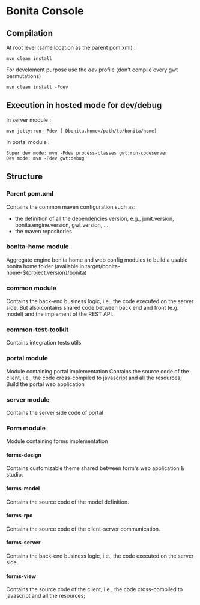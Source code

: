# Bonita Console #

## Compilation ##
At root level (same location as the parent pom.xml) :
    
    mvn clean install
    
For develoment purpose use the *dev* profile (don't compile every gwt permutations)
    
    mvn clean install -Pdev
    
## Execution in hosted mode for dev/debug ##
In server module :

    mvn jetty:run -Pdev [-Dbonita.home=/path/to/bonita/home]
    
In portal module :
     
    Super dev mode: mvn -Pdev process-classes gwt:run-codeserver
    Dev mode: mvn -Pdev gwt:debug
    
## Structure ##

### Parent pom.xml ###
Contains the common maven configuration such as:
- the definition of all the dependencies version, e.g., junit.version, bonita.engine.version, gwt.version, ...
- the maven repositories

### bonita-home module ###
Aggregate engine bonita home and web config modules to build a usable bonita home folder (available in target/bonita-home-${project.version}/bonita)

### common module ###
Contains the back-end business logic, i.e., the code executed on the server side. But also contains shared code between back end and front (e.g. model) and the implement of the REST API. 

### common-test-toolkit
Contains integration tests utils

### portal module
Module containing portal implementation
Contains the source code of the client, i.e., the code cross-compiled to javascript and all the resources; 
Build the portal web application

### server module
Contains the server side code of portal
	
### Form module ###
Module containing forms implementation

#### forms-design
Contains customizable theme shared between form's web application & studio.

#### forms-model
Contains the source code of the model definition.
	
#### forms-rpc
Contains the source code of the client-server communication.

#### forms-server
Contains the back-end business logic, i.e., the code executed on the server side.

#### forms-view
Contains the source code of the client, i.e., the code cross-compiled to javascript and all the resources; 